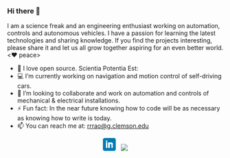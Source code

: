 ### Hi there 👋
<p>I am a science freak and an engineering enthusiast working on automation, controls and autonomous vehicles. I have a passion for learning the latest technologies and sharing  knowledge. If you find the projects interesting, please share it and let us all grow together aspiring for an even better world. <❤️ peace></p>
  
- 🚀 I love open source. Scientia Potentia Est:
- 💻 I’m currently working on navigation and motion control of self-driving cars. 
- 👯 I’m looking to collaborate and work on automation and controls of mechanical & electrical installations.
- ⚡ Fun fact: In the near future knowing how to code will be as necessary as knowing how to write is today.
- 📫 You can reach me at: rrrao@g.clemson.edu

<p align='center'>
<a href="https://dev.to/stephenaulu"><img height="30" src="https://github.com/rrrpawar/rrrpawar/blob/main/linkedin.png?raw=true"></a>&nbsp;&nbsp;
<a href="https://www.linkedin.com/in/rrrao/"><img height="30" src="https://github.com/rrrpawar/alphaworks/blob/master/linkedin.png?raw=true"></a>
</p>
